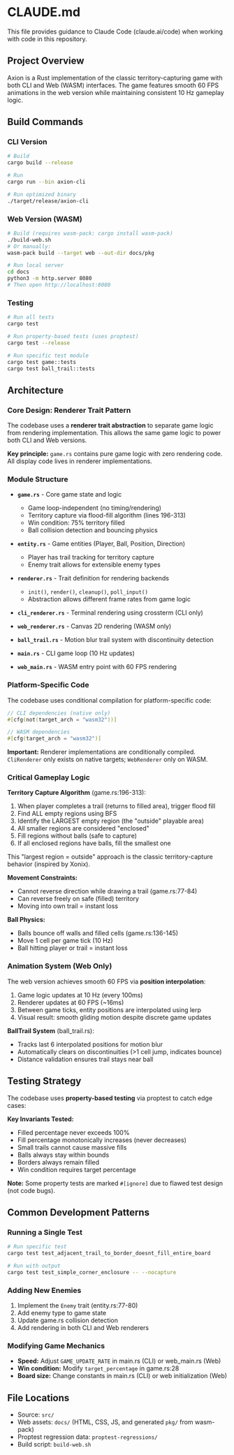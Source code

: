 # CLAUDE.md

This file provides guidance to Claude Code (claude.ai/code) when working with code in this repository.

## Project Overview

Axion is a Rust implementation of the classic territory-capturing game with both CLI and Web (WASM) interfaces. The game features smooth 60 FPS animations in the web version while maintaining consistent 10 Hz gameplay logic.

## Build Commands

### CLI Version
```bash
# Build
cargo build --release

# Run
cargo run --bin axion-cli

# Run optimized binary
./target/release/axion-cli
```

### Web Version (WASM)
```bash
# Build (requires wasm-pack: cargo install wasm-pack)
./build-web.sh
# Or manually:
wasm-pack build --target web --out-dir docs/pkg

# Run local server
cd docs
python3 -m http.server 8080
# Then open http://localhost:8080
```

### Testing
```bash
# Run all tests
cargo test

# Run property-based tests (uses proptest)
cargo test --release

# Run specific test module
cargo test game::tests
cargo test ball_trail::tests
```

## Architecture

### Core Design: Renderer Trait Pattern

The codebase uses a **renderer trait abstraction** to separate game logic from rendering implementation. This allows the same game logic to power both CLI and Web versions.

**Key principle:** `game.rs` contains pure game logic with zero rendering code. All display code lives in renderer implementations.

### Module Structure

- **`game.rs`** - Core game state and logic
  - Game loop-independent (no timing/rendering)
  - Territory capture via flood-fill algorithm (lines 196-313)
  - Win condition: 75% territory filled
  - Ball collision detection and bouncing physics

- **`entity.rs`** - Game entities (Player, Ball, Position, Direction)
  - Player has trail tracking for territory capture
  - Enemy trait allows for extensible enemy types

- **`renderer.rs`** - Trait definition for rendering backends
  - `init()`, `render()`, `cleanup()`, `poll_input()`
  - Abstraction allows different frame rates from game logic

- **`cli_renderer.rs`** - Terminal rendering using crossterm (CLI only)
- **`web_renderer.rs`** - Canvas 2D rendering (WASM only)
- **`ball_trail.rs`** - Motion blur trail system with discontinuity detection

- **`main.rs`** - CLI game loop (10 Hz updates)
- **`web_main.rs`** - WASM entry point with 60 FPS rendering

### Platform-Specific Code

The codebase uses conditional compilation for platform-specific code:

```rust
// CLI dependencies (native only)
#[cfg(not(target_arch = "wasm32"))]

// WASM dependencies
#[cfg(target_arch = "wasm32")]
```

**Important:** Renderer implementations are conditionally compiled. `CliRenderer` only exists on native targets; `WebRenderer` only on WASM.

### Critical Gameplay Logic

**Territory Capture Algorithm** (game.rs:196-313):
1. When player completes a trail (returns to filled area), trigger flood fill
2. Find ALL empty regions using BFS
3. Identify the LARGEST empty region (the "outside" playable area)
4. All smaller regions are considered "enclosed"
5. Fill regions without balls (safe to capture)
6. If all enclosed regions have balls, fill the smallest one

This "largest region = outside" approach is the classic territory-capture behavior (inspired by Xonix).

**Movement Constraints:**
- Cannot reverse direction while drawing a trail (game.rs:77-84)
- Can reverse freely on safe (filled) territory
- Moving into own trail = instant loss

**Ball Physics:**
- Balls bounce off walls and filled cells (game.rs:136-145)
- Move 1 cell per game tick (10 Hz)
- Ball hitting player or trail = instant loss

### Animation System (Web Only)

The web version achieves smooth 60 FPS via **position interpolation**:

1. Game logic updates at 10 Hz (every 100ms)
2. Renderer updates at 60 FPS (~16ms)
3. Between game ticks, entity positions are interpolated using lerp
4. Visual result: smooth gliding motion despite discrete game updates

**BallTrail System** (ball_trail.rs):
- Tracks last 6 interpolated positions for motion blur
- Automatically clears on discontinuities (>1 cell jump, indicates bounce)
- Distance validation ensures trail stays near ball

## Testing Strategy

The codebase uses **property-based testing** via proptest to catch edge cases:

**Key Invariants Tested:**
- Filled percentage never exceeds 100%
- Fill percentage monotonically increases (never decreases)
- Small trails cannot cause massive fills
- Balls always stay within bounds
- Borders always remain filled
- Win condition requires target percentage

**Note:** Some property tests are marked `#[ignore]` due to flawed test design (not code bugs).

## Common Development Patterns

### Running a Single Test
```bash
# Run specific test
cargo test test_adjacent_trail_to_border_doesnt_fill_entire_board

# Run with output
cargo test test_simple_corner_enclosure -- --nocapture
```

### Adding New Enemies
1. Implement the `Enemy` trait (entity.rs:77-80)
2. Add enemy type to game state
3. Update game.rs collision detection
4. Add rendering in both CLI and Web renderers

### Modifying Game Mechanics
- **Speed:** Adjust `GAME_UPDATE_RATE` in main.rs (CLI) or web_main.rs (Web)
- **Win condition:** Modify `target_percentage` in game.rs:28
- **Board size:** Change constants in main.rs (CLI) or web initialization (Web)

## File Locations

- Source: `src/`
- Web assets: `docs/` (HTML, CSS, JS, and generated `pkg/` from wasm-pack)
- Proptest regression data: `proptest-regressions/`
- Build script: `build-web.sh`
